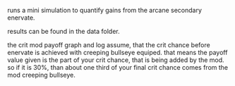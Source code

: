 runs a mini simulation to quantify gains from the arcane secondary enervate.

results can be found in the data folder.

the crit mod payoff graph and log assume, that the crit chance before enervate is achieved with creeping bullseye equiped.
that means the payoff value given is the part of your crit chance, that is being added by the mod.
so if it is 30%, than about one third of your final crit chance comes from the mod creeping bullseye.